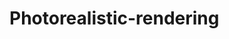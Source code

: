 # Photorealistic-rendering

<ColorquantizationMain uses exastive search hence run slow>
<RapidColorQuantizationMain user quick search heance run faster>
